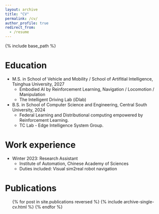 ```yaml
---
layout: archive
title: "CV"
permalink: /cv/
author_profile: true
redirect_from:
  - /resume
---
```


{% include base_path %}

Education
======
* M.S. in School of Vehicle and Mobility / School of Artifitial Intelligence, Tsinghua University, 2027
  * Embodied AI by Reinforcement Learning, Navigation / Locomotion / Manipulation
  * The Intelligent Driving Lab (iDlab)
* B.S. in School of Computer Science and Engineering, Central South University, 2024
  * Federal Learning and Distributional computing empowered by Reinforcement Learning. 
  * TC Lab - Edge Intelligence System Group.

Work experience
======
* Winter 2023: Research Assistant
  * Institute of Automation, Chinese Academy of Sciences
  * Duties included: Visual sim2real robot navigation
  
<!-- Skills
======
* Skill 1
* Skill 2
  * Sub-skill 2.1
  * Sub-skill 2.2
  * Sub-skill 2.3
* Skill 3 -->

Publications
======
  <ul>{% for post in site.publications reversed %}
    {% include archive-single-cv.html %}
  {% endfor %}</ul>
  
<!-- Talks
======
  <ul>{% for post in site.talks reversed %}
    {% include archive-single-talk-cv.html  %}
  {% endfor %}</ul>
  
Teaching
======
  <ul>{% for post in site.teaching reversed %}
    {% include archive-single-cv.html %}
  {% endfor %}</ul>
  
Service and leadership
======
* Currently signed in to 43 different slack teams -->

